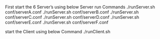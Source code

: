 First start the 6 Server’s using below Server run Commands
./runServer.sh conf/serverA.conf
./runServer.sh conf/serverB.conf
./runServer.sh conf/serverC.conf
./runServer.sh conf/serverD.conf
./runServer.sh conf/serverE.conf
./runServer.sh conf/serverF.conf

start the Client using below Command
./runClient.sh
